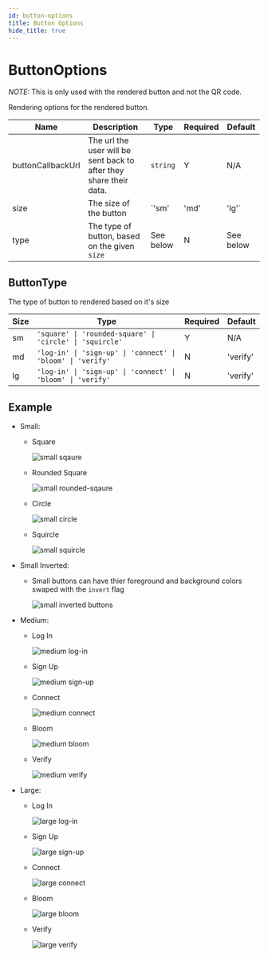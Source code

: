 ```yaml
---
id: button-options
title: Button Options
hide_title: true
---
```


# ButtonOptions

_NOTE:_ This is only used with the rendered button and not the QR code.

Rendering options for the rendered button.

| Name              | Description                                                        | Type                 | Required | Default   |
| ----------------- | ------------------------------------------------------------------ | -------------------- | -------- | --------- |
| buttonCallbackUrl | The url the user will be sent back to after they share their data. | `string`             | Y        | N/A       |
| size              | The size of the button                                             | `'sm' | 'md' | 'lg'` | N        | 'lg'      |
| type              | The type of button, based on the given `size`                      | See below            | N        | See below |

## ButtonType

The type of button to rendered based on it's size

| Size | Type                                                        | Required | Default  |
| ---- | ----------------------------------------------------------- | -------- | -------- |
| sm   | `'square' \| 'rounded-square' \| 'circle' \| 'squircle'`    | Y        | N/A      |
| md   | `'log-in' \| 'sign-up' \| 'connect' \| 'bloom' \| 'verify'` | N        | 'verify' |
| lg   | `'log-in' \| 'sign-up' \| 'connect' \| 'bloom' \| 'verify'` | N        | 'verify' |

## Example

- Small:

  - Square

    ![small sqaure](https://github.com/hellobloom/vc/raw/master/assets/share-kit/buttons/small/square.png)

  - Rounded Square

    ![small rounded-sqaure](https://github.com/hellobloom/vc/raw/master/assets/share-kit/buttons/small/rounded-square.png)

  - Circle

    ![small circle](https://github.com/hellobloom/vc/raw/master/assets/share-kit/buttons/small/circle.png)

  - Squircle

    ![small squircle](https://github.com/hellobloom/vc/raw/master/assets/share-kit/buttons/small/squircle.png)

- Small Inverted:

  - Small buttons can have thier foreground and background colors swaped with the `invert` flag

    ![small inverted buttons](https://github.com/hellobloom/vc/raw/master/assets/share-kit/buttons/small/inverted.png)

- Medium:

  - Log In

    ![medium log-in](https://github.com/hellobloom/vc/raw/master/assets/share-kit/buttons/medium/log-in.png)

  - Sign Up

    ![medium sign-up](https://github.com/hellobloom/vc/raw/master/assets/share-kit/buttons/medium/sign-up.png)

  - Connect

    ![medium connect](https://github.com/hellobloom/vc/raw/master/assets/share-kit/buttons/medium/connect.png)

  - Bloom

    ![medium bloom](https://github.com/hellobloom/vc/raw/master/assets/share-kit/buttons/medium/bloom.png)

  - Verify

    ![medium verify](https://github.com/hellobloom/vc/raw/master/assets/share-kit/buttons/medium/verify.png)

- Large:

  - Log In

    ![large log-in](https://github.com/hellobloom/vc/raw/master/assets/share-kit/buttons/large/log-in.png)

  - Sign Up

    ![large sign-up](https://github.com/hellobloom/vc/raw/master/assets/share-kit/buttons/large/sign-up.png)

  - Connect

    ![large connect](https://github.com/hellobloom/vc/raw/master/assets/share-kit/buttons/large/connect.png)

  - Bloom

    ![large bloom](https://github.com/hellobloom/vc/raw/master/assets/share-kit/buttons/large/bloom.png)

  - Verify

    ![large verify](https://github.com/hellobloom/vc/raw/master/assets/share-kit/buttons/large/verify.png)

